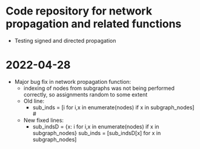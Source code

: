 # Code repository for network propagation and related functions

- Testing signed and directed propagation

# 2022-04-28
- Major bug fix in network propagation function:
    - indexing of nodes from subgraphs was not being performed correctly, so assignments random to some extent
    - Old line:
        - sub_inds = [i for i,x in enumerate(nodes) if x in subgraph_nodes] # 
    - New fixed lines:
        - sub_indsD = {x: i for i,x in enumerate(nodes) if x in subgraph_nodes}
          sub_inds = [sub_indsD[x] for x in subgraph_nodes]


